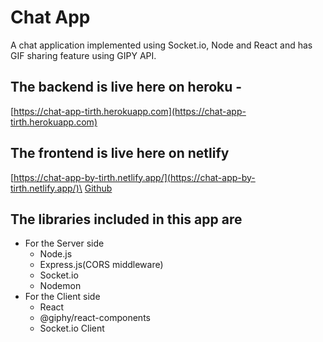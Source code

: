 # Chat App
A chat application implemented using Socket.io, Node and React and has GIF sharing feature using GIPY API.

## The backend is live here on heroku -
[https://chat-app-tirth.herokuapp.com](https://chat-app-tirth.herokuapp.com)

## The frontend is live here on netlify
[https://chat-app-by-tirth.netlify.app/](https://chat-app-by-tirth.netlify.app/)\
[Github](https://github.com/TirthShingala/chat-app-server)

## The libraries included in this app are
* For the Server side
  * Node.js 
  * Express.js(CORS middleware) 
  * Socket.io 
  * Nodemon
* For the Client side
  * React 
  * @giphy/react-components 
  * Socket.io Client 
